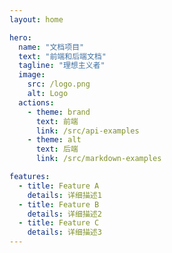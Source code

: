 ```yaml
---
layout: home

hero:
  name: "文档项目"
  text: "前端和后端文档"
  tagline: "理想主义者"
  image:
    src: /logo.png
    alt: Logo
  actions:
    - theme: brand
      text: 前端
      link: /src/api-examples
    - theme: alt
      text: 后端
      link: /src/markdown-examples

features:
  - title: Feature A
    details: 详细描述1
  - title: Feature B
    details: 详细描述2
  - title: Feature C
    details: 详细描述3
---
```



